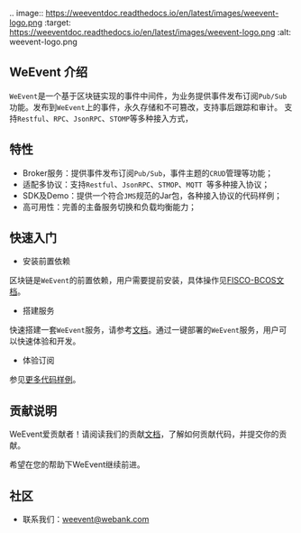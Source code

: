.. image:: https://weeventdoc.readthedocs.io/en/latest/images/weevent-logo.png
   :target: https://weeventdoc.readthedocs.io/en/latest/images/weevent-logo.png
   :alt: weevent-logo.png

## WeEvent 介绍
`WeEvent`是一个基于区块链实现的事件中间件，为业务提供事件发布订阅`Pub/Sub`功能。发布到`WeEvent`上的事件，永久存储和不可篡改，支持事后跟踪和审计。
支持`Restful`、`RPC`、`JsonRPC`、`STOMP`等多种接入方式，


## 特性
- Broker服务：提供事件发布订阅`Pub/Sub`，事件主题的`CRUD`管理等功能；
- 适配多协议：支持`Restful`、`JsonRPC`、`STMOP`、`MQTT `等多种接入协议；
- SDK及Demo：提供一个符合`JMS`规范的Jar包，各种接入协议的代码样例；
- 高可用性：完善的主备服务切换和负载均衡能力；


## 快速入门
- 安装前置依赖

区块链是`WeEvent`的前置依赖，用户需要提前安装，具体操作见[FISCO-BCOS文档](https://fisco-bcos-documentation.readthedocs.io/zh_CN/release-1.3/docs/tools/index.html)。

- 搭建服务

快速搭建一套`WeEvent`服务，请参考[文档](https://weeventdoc.readthedocs.io/en/latest/install/quickinstall.html)。通过一键部署的`WeEvent`服务，用户可以快速体验和开发。

- 体验订阅

参见[更多代码样例](https://github.com/WeBankFinTech/WeEvent/tree/master/src/test/java/com/webank/weevent/sample)。


## 贡献说明
WeEvent爱贡献者！请阅读我们的贡献[文档](http://)，了解如何贡献代码，并提交你的贡献。

希望在您的帮助下WeEvent继续前进。


## 社区
- 联系我们：weevent@webank.com
